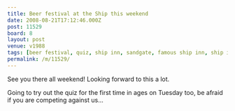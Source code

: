 ```yaml
---
title: Beer festival at the Ship this weekend
date: 2008-08-21T17:12:46.000Z
post: 11529
board: 8
layout: post
venue: v1988
tags: [beer festival, quiz, ship inn, sandgate, famous ship inn, ship inn, ship, camra, real ale]
permalink: /m/11529/
---
```

See you there all weekend! Looking forward to this a lot.

Going to try out the quiz for the first time in ages on Tuesday too, be afraid if you are competing against us...
